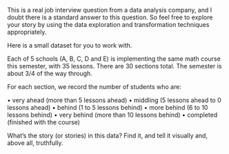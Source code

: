 This is a real job interview question from a data analysis company, and I doubt there is a standard answer to this question. So feel free to explore your story by using the data exploration and transformation techniques appropriately.

Here is a small dataset for you to work with.

Each of 5 schools (A, B, C, D and E) is implementing the same math course this semester, with 35 lessons. There are 30 sections total. The semester is about 3/4 of the way through.

For each section, we record the number of students who are:

•       very ahead (more than 5 lessons ahead)
•       middling  (5 lessons ahead to 0 lessons ahead)
•       behind (1 to 5 lessons behind)
•       more behind (6 to 10 lessons behind)
•       very behind  (more than 10 lessons behind)
•       completed (finished with the course)

What’s the story (or stories) in this data? Find it, and tell it visually and, above all, truthfully.
